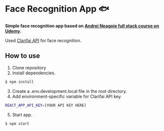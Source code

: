 # Face Recognition App 🐟
**Simple face recognition app based on [Andrei Neagoie full stack course on Udemy](https://www.udemy.com/course/the-complete-web-developer-zero-to-mastery/learn/lecture/8803506#overview).**

Used [Clarifai API](https://www.clarifai.com/) for face recognition.
<br/>
## How to use
1. Clone repository
2. Install dependencies.

```sh
$ npm install
```

3. Create a .env.development.local file in the root directory.
4. Add environment-specific variable for Clarifai API key.

```sh
REACT_APP_API_KEY=[YOUR API KEY HERE]
```
5. Start app.

```sh
$ npm start
```